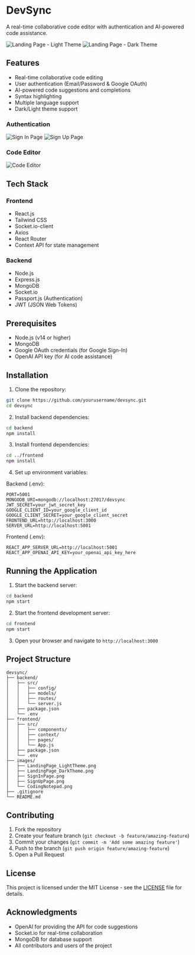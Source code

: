 # DevSync

A real-time collaborative code editor with authentication and AI-powered code assistance.

![Landing Page - Light Theme](images/LandingPage_LightTheme.png)
![Landing Page - Dark Theme](images/LandingPage_DarkTheme.png)

## Features

- Real-time collaborative code editing
- User authentication (Email/Password & Google OAuth)
- AI-powered code suggestions and completions
- Syntax highlighting
- Multiple language support
- Dark/Light theme support

### Authentication
![Sign In Page](images/SignInPage.png)
![Sign Up Page](images/SignUpPage.png)

### Code Editor
![Code Editor](images/CodingNotepad.png)

## Tech Stack

### Frontend
- React.js
- Tailwind CSS
- Socket.io-client
- Axios
- React Router
- Context API for state management

### Backend
- Node.js
- Express.js
- MongoDB
- Socket.io
- Passport.js (Authentication)
- JWT (JSON Web Tokens)

## Prerequisites

- Node.js (v14 or higher)
- MongoDB
- Google OAuth credentials (for Google Sign-In)
- OpenAI API key (for AI code assistance)

## Installation

1. Clone the repository:
```bash
git clone https://github.com/yourusername/devsync.git
cd devsync
```

2. Install backend dependencies:
```bash
cd backend
npm install
```

3. Install frontend dependencies:
```bash
cd ../frontend
npm install
```

4. Set up environment variables:

Backend (.env):
```env
PORT=5001
MONGODB_URI=mongodb://localhost:27017/devsync
JWT_SECRET=your_jwt_secret_key
GOOGLE_CLIENT_ID=your_google_client_id
GOOGLE_CLIENT_SECRET=your_google_client_secret
FRONTEND_URL=http://localhost:3000
SERVER_URL=http://localhost:5001
```

Frontend (.env):
```env
REACT_APP_SERVER_URL=http://localhost:5001
REACT_APP_OPENAI_API_KEY=your_openai_api_key_here
```

## Running the Application

1. Start the backend server:
```bash
cd backend
npm start
```

2. Start the frontend development server:
```bash
cd frontend
npm start
```

3. Open your browser and navigate to `http://localhost:3000`

## Project Structure

```
devsync/
├── backend/
│   ├── src/
│   │   ├── config/
│   │   ├── models/
│   │   ├── routes/
│   │   └── server.js
│   ├── package.json
│   └── .env
├── frontend/
│   ├── src/
│   │   ├── components/
│   │   ├── context/
│   │   ├── pages/
│   │   └── App.js
│   ├── package.json
│   └── .env
├── images/
│   ├── LandingPage_LightTheme.png
│   ├── LandingPage_DarkTheme.png
│   ├── SignInPage.png
│   ├── SignUpPage.png
│   └── CodingNotepad.png
├── .gitignore
└── README.md
```

## Contributing

1. Fork the repository
2. Create your feature branch (`git checkout -b feature/amazing-feature`)
3. Commit your changes (`git commit -m 'Add some amazing feature'`)
4. Push to the branch (`git push origin feature/amazing-feature`)
5. Open a Pull Request

## License

This project is licensed under the MIT License - see the [LICENSE](LICENSE) file for details.

## Acknowledgments

- OpenAI for providing the API for code suggestions
- Socket.io for real-time collaboration
- MongoDB for database support
- All contributors and users of the project 
